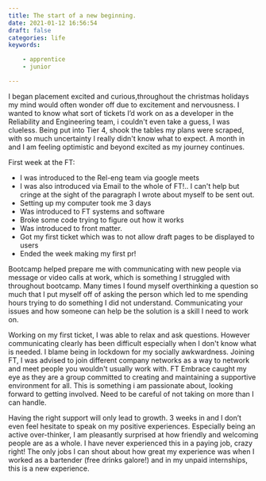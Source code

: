 ```yaml
---
title: The start of a new beginning.
date: 2021-01-12 16:56:54
draft: false
categories: life
keywords: 

    - apprentice 
    - junior

---
```


<!-- A month into my placement and I've learnt about MakeFiles, .gitignore, front matter, toml, git on top of everything I've learnt, I finally built my blog!  -->

I began placement excited and curious,throughout the christmas holidays my mind would often wonder off due to excitement and nervousness. I wanted to know what sort of tickets I’d work on as a developer in the Reliability and Engineering team, i couldn't even take a guess, I was clueless. Being put into Tier 4, shook the tables my plans were scraped, with so much uncertainty I really didn't know what to expect. A month in and I am feeling optimistic and beyond excited as my journey continues.

First week at the FT:
- I was introduced to the Rel-eng team via google meets
- I was also introduced via Email to the whole of FT!.. I can't help but cringe at the sight of the paragraph I wrote about myself to be sent out.
- Setting up my computer took me 3 days
- Was introduced to FT systems and software
- Broke some code trying to figure out how it works
- Was introduced to front matter.
- Got my first ticket which was to not allow draft pages to be displayed to users
- Ended the week making my first pr!

Bootcamp  helped prepare me with communicating with new people via message  or video calls at work, which is something I struggled with throughout bootcamp. Many times I found myself overthinking a question so much that I put myself off of asking the person  which led to me spending hours trying to do something I did not understand.  Communicating your issues and how someone can help be the solution is a skill I need to work on.

Working on my first ticket, I was able to relax and ask questions. However communicating clearly has been difficult especially when I don't know what is needed. I blame being in lockdown for my socially awkwardness. Joining FT, I was advised to join different company networks as a way to network and meet people you wouldn't usually work with. FT Embrace caught my eye as they are a group committed to creating and maintaining a supportive environment for all. This is something i am passionate about, looking forward to getting involved. Need to be careful of not taking on more than I can handle.

Having the right support will only lead to growth. 3 weeks in and I don’t even feel hesitate to speak on my positive experiences. Especially being an active over-thinker, I am pleasantly surprised at how friendly and welcoming people are as a whole. I have never experienced this in a paying job, crazy right! The only jobs I can shout about how great my experience was when I worked as a  bartender (free drinks galore!) and in my unpaid internships, this is a new experience. 





